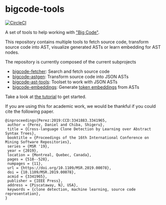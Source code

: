 # bigcode-tools

[![CircleCI](https://circleci.com/gh/danhper/bigcode-tools.svg?style=svg&circle-token=2508e8ffaf677893dda1ba0bc670bbd06ce137c5)](https://circleci.com/gh/danhper/bigcode-tools)

A set of tools to help working with ["Big Code"][1].

This repository contains multiple tools to fetch source code,
transform source code into AST, visualize generated ASTs or
learn embedding for AST nodes.

The repository is currently composed of the current subprojects

* [bigcode-fetcher](./bigcode-fetcher): Search and fetch source code
* [bigcode-astgen](./bigcode-astgen): Transform source code into JSON ASTs
* [bigcode-ast-tools](./bigcode-ast-tools): Toolset to work with JSON ASTs
* [bigcode-embeddings](./bigcode-embeddings): Generate [token embeddings][2] from ASTs

Take a look at [the tutorial][3] to get started.

If you are using this for academic work, we would be thankful if you could cite the following paper.

```
@inproceedings{Perez:2019:CCD:3341883.3341965,
 author = {Perez, Daniel and Chiba, Shigeru},
 title = {Cross-language Clone Detection by Learning over Abstract Syntax Trees},
 booktitle = {Proceedings of the 16th International Conference on Mining Software Repositories},
 series = {MSR '19},
 year = {2019},
 location = {Montreal, Quebec, Canada},
 pages = {518--528},
 numpages = {11},
 url = {https://doi.org/10.1109/MSR.2019.00078},
 doi = {10.1109/MSR.2019.00078},
 acmid = {3341965},
 publisher = {IEEE Press},
 address = {Piscataway, NJ, USA},
 keywords = {clone detection, machine learning, source code representation},
}
```

[1]: http://learnbigcode.github.io/
[2]: https://en.wikipedia.org/wiki/Word_embedding
[3]: ./doc/tutorial.md
